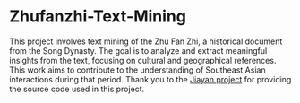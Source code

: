 # Zhufanzhi-Text-Mining
This project involves text mining of the Zhu Fan Zhi, a historical document from the Song Dynasty. The goal is to analyze and extract meaningful insights from the text, focusing on cultural and geographical references. This work aims to contribute to the understanding of Southeast Asian interactions during that period.
Thank you to the [Jiayan project](https://github.com/jiaeyan/Jiayan?tab=readme-ov-file#2) for providing the source code used in this project.
